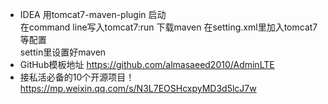 
* IDEA 用tomcat7-maven-plugin 启动<br>
在command line写入tomcat7:run 下载maven 在setting.xml里加入tomcat7 等配置<br>
settin里设置好maven
* GitHub模板地址
https://github.com/almasaeed2010/AdminLTE
* 接私活必备的10个开源项目！
https://mp.weixin.qq.com/s/N3L7EOSHcxpyMD3d5lcJ7w